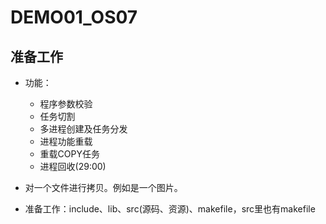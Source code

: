 # DEMO01_OS07

## 准备工作
* 功能：
	* 程序参数校验
	* 任务切割
	* 多进程创建及任务分发
	* 进程功能重载
	* 重载COPY任务
	* 进程回收(29:00)

* 对一个文件进行拷贝。例如是一个图片。
* 准备工作：include、lib、src(源码、资源)、makefile，src里也有makefile
